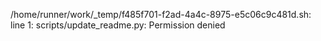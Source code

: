 /home/runner/work/_temp/f485f701-f2ad-4a4c-8975-e5c06c9c481d.sh: line 1: scripts/update_readme.py: Permission denied
